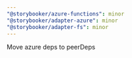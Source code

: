 ```yaml
---
"@storybooker/azure-functions": minor
"@storybooker/adapter-azure": minor
"@storybooker/adapter-fs": minor
---
```


Move azure deps to peerDeps
